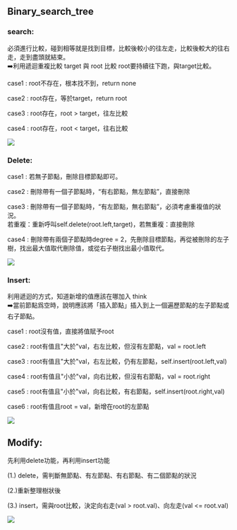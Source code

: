 ## Binary_search_tree
### search:
必須進行比較，碰到相等就是找到目標，比較後較小的往左走，比較後較大的往右走，走到盡頭就結束。</br> ➡️利用遞迴重複比較 target 與 root 比較 root要持續往下跑，與target比較。

 case1 : root不存在，根本找不到，return none

 case2 : root存在，等於target，return root

 case3 : root存在，root > target，往左比較

 case4 : root存在，root < target，往右比較 

![](https://github.com/ching-wen123/ching-wen/blob/master/Image/search_node.png)
### Delete:
case1 : 若無子節點，刪除目標節點即可。

case2 : 刪除帶有一個子節點時，“有右節點，無左節點”，直接刪除

case3 : 刪除帶有一個子節點時，“有左節點，無右節點”，必須考慮重複值的狀況。</br>若重複：重新呼叫self.delete(root.left,target)，若無重複：直接刪除 

case4 : 刪除帶有兩個子節點時degree = 2，先刪除目標節點，再從被刪除的左子樹，找出最大值取代刪除值，或從右子樹找出最小值取代。

![](https://github.com/ching-wen123/ching-wen/blob/master/Image/delete_node.png)
### Insert:
利用遞迴的方式，知道新增的值應該在哪加入 think</br>➡️當前節點爲空時，說明應該將「插入節點」插入到上一個遍歷節點的左子節點或右子節點。

case1 : root沒有值，直接將值賦予root

case2 : root有值且"大於"val，右左比較，但沒有左節點，val = root.left 

case3 : root有值且"大於"val，右左比較，仍有左節點，self.insert(root.left,val)

case4 : root有值且"小於"val，向右比較，但沒有右節點，val = root.right 

case5 : root有值且"小於"val，向右比較，有右節點，self.insert(root.right,val)

case6 : root有值且root = val，新增在root的左節點

![](https://github.com/ching-wen123/ching-wen/blob/master/Image/insert_node.png)
## Modify:
先利用delete功能，再利用insert功能 

(1.) delete，需判斷無節點、有左節點、有右節點、有二個節點的狀況 

(2.)重新整理樹狀後 

(3.) insert，需與root比較，決定向右走(val > root.val)、向左走(val <= root.val)

![](https://github.com/ching-wen123/ching-wen/blob/master/Image/modify_node.png)

